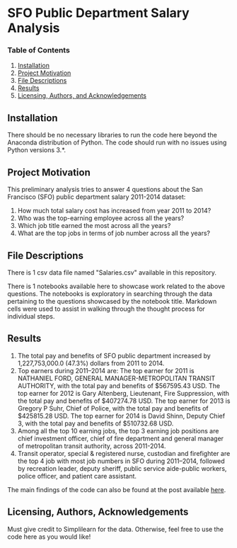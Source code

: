 SFO Public Department Salary Analysis
=====================================

### Table of Contents

1. [Installation](#installation)
2. [Project Motivation](#motivation)
3. [File Descriptions](#files)
4. [Results](#results)
5. [Licensing, Authors, and Acknowledgements](#licensing)

## Installation <a name="installation"></a>

There should be no necessary libraries to run the code here beyond the Anaconda distribution of Python.  The code should run with no issues using Python versions 3.*.

## Project Motivation<a name="motivation"></a>

This preliminary analysis tries to answer 4 questions about the San Francisco (SFO) public department salary 2011-2014 dataset:

1. How much total salary cost has increased from year 2011 to 2014?
2. Who was the top-earning employee across all the years?
3. Which job title earned the most across all the years?
4. What are the top jobs in terms of job number across all the years?

## File Descriptions <a name="files"></a>

There is 1 csv data file named "Salaries.csv" available in this repository.

There is 1 notebooks available here to showcase work related to the above questions.  The notebooks is exploratory in searching through the data pertaining to the questions showcased by the notebook title.  Markdown cells were used to assist in walking through the thought process for individual steps.  

## Results<a name="results"></a>

1. The total pay and benefits of SFO public department increased by 1,227,753,000.0 (47.3%) dollars from 2011 to 2014.
2. Top earners during 2011–2014 are:
The top earner for 2011 is NATHANIEL FORD, GENERAL MANAGER-METROPOLITAN TRANSIT AUTHORITY, with the total pay and benefits of $567595.43 USD.
The top earner for 2012 is Gary Altenberg, Lieutenant, Fire Suppression, with the total pay and benefits of $407274.78 USD.
The top earner for 2013 is Gregory P Suhr, Chief of Police, with the total pay and benefits of $425815.28 USD.
The top earner for 2014 is David Shinn, Deputy Chief 3, with the total pay and benefits of $510732.68 USD.
3. Among all the top 10 earning jobs, the top 3 earning job positions are chief investment officer, chief of fire department and general manager of metropolitan transit authority, across 2011-2014.
4. Transit operator, special & registered nurse, custodian and firefighter are the top 4 job with most job numbers in SFO during 2011–2014, followed by recreation leader, deputy sheriff, public service aide-public workers, police officer, and patient care assistant.

The main findings of the code can also be found at the post available [here](https://yanliu888.medium.com/san-francisco-sfo-public-department-salary-analysis-de8a338080c0).

## Licensing, Authors, Acknowledgements<a name="licensing"></a>

Must give credit to Simplilearn for the data.  Otherwise, feel free to use the code here as you would like! 
